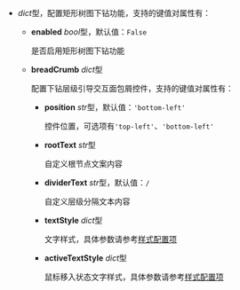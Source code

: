 - **<placeholder>** 

  *dict*型，配置矩形树图下钻功能，支持的键值对属性有：

  - **enabled** *bool*型，默认值：`False`

    是否启用矩形树图下钻功能

  - **breadCrumb** *dict*型

    配置下钻层级引导交互面包屑控件，支持的键值对属性有：

    - **position** *str*型，默认值：`'bottom-left'`

      控件位置，可选项有`'top-left'`、`'bottom-left'`

    - **rootText** *str*型

      自定义根节点文案内容

    - **dividerText** *str*型，默认值：`/`

      自定义层级分隔文本内容

    - **textStyle** *dict*型

      文字样式，具体参数请参考[样式配置项](https://fact.feffery.tech/style)

    - **activeTextStyle** *dict*型

      鼠标移入状态文字样式，具体参数请参考[样式配置项](https://fact.feffery.tech/style)
